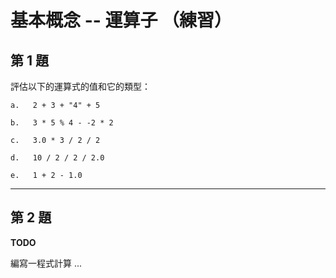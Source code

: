 # 基本概念 -- 運算子 （練習）

## 第 1 題

評估以下的運算式的值和它的類型：

```
a.   2 + 3 + "4" + 5

b.   3 * 5 % 4 - -2 * 2

c.   3.0 * 3 / 2 / 2

d.   10 / 2 / 2 / 2.0

e.   1 + 2 - 1.0
```
---
## 第 2 題

**TODO**

編寫一程式計算 ...




